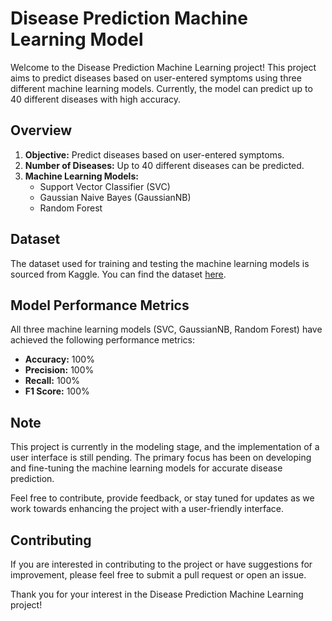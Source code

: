 # Disease Prediction Machine Learning Model

Welcome to the Disease Prediction Machine Learning project! This project aims to predict diseases based on user-entered symptoms using three different machine learning models. Currently, the model can predict up to 40 different diseases with high accuracy.

## Overview

1. **Objective:** Predict diseases based on user-entered symptoms.
2. **Number of Diseases:** Up to 40 different diseases can be predicted.
3. **Machine Learning Models:**
    - Support Vector Classifier (SVC)
    - Gaussian Naive Bayes (GaussianNB)
    - Random Forest

## Dataset

The dataset used for training and testing the machine learning models is sourced from Kaggle. You can find the dataset [here](https://www.kaggle.com/datasets/kaushil268/disease-prediction-using-machine-learning).

## Model Performance Metrics

All three machine learning models (SVC, GaussianNB, Random Forest) have achieved the following performance metrics:

- **Accuracy:** 100%
- **Precision:** 100%
- **Recall:** 100%
- **F1 Score:** 100%

## Note

This project is currently in the modeling stage, and the implementation of a user interface is still pending. The primary focus has been on developing and fine-tuning the machine learning models for accurate disease prediction.

Feel free to contribute, provide feedback, or stay tuned for updates as we work towards enhancing the project with a user-friendly interface.

## Contributing

If you are interested in contributing to the project or have suggestions for improvement, please feel free to submit a pull request or open an issue.

Thank you for your interest in the Disease Prediction Machine Learning project!
